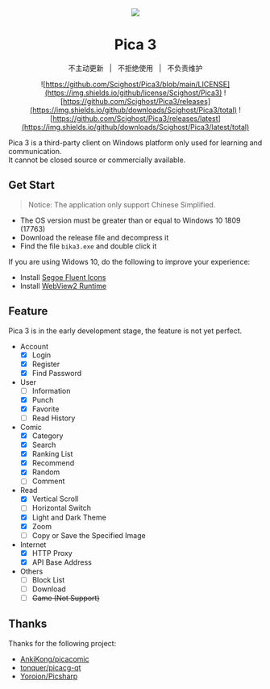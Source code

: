 <div align="center">
<img src="https://os.scighost.com/pica3/repo/logo.png" />
</div>

<div align="center">

# Pica 3

不主动更新 &nbsp; | &nbsp; 不拒绝使用 &nbsp; | &nbsp; 不负责维护

![https://github.com/Scighost/Pica3/blob/main/LICENSE](https://img.shields.io/github/license/Scighost/Pica3)
![https://github.com/Scighost/Pica3/releases](https://img.shields.io/github/downloads/Scighost/Pica3/total)
![https://github.com/Scighost/Pica3/releases/latest](https://img.shields.io/github/downloads/Scighost/Pica3/latest/total)

</div>

Pica 3 is a third-party client on Windows platform only used for learning and communication.    
It cannot be closed source or commercially available.

## Get Start

> Notice: The application only support Chinese Simplified.

- The OS version must be greater than or equal to Windows 10 1809 (17763)
- Download the release file and decompress it
- Find the file `bika3.exe` and double click it

If you are using Widows 10, do the following to improve your experience:

- Install [Segoe Fluent Icons](https://os.scighost.com/pica3/app/Segoe-Fluent-Icons.zip)
- Install [WebView2 Runtime](https://developer.microsoft.com/microsoft-edge/webview2/)

## Feature

Pica 3 is in the early development stage, the feature is not yet perfect.

- Account
  - [x] Login
  - [x] Register
  - [x] Find Password
- User
  - [ ] Information
  - [x] Punch
  - [x] Favorite
  - [ ] Read History
- Comic
  - [x] Category
  - [x] Search
  - [x] Ranking List
  - [x] Recommend
  - [x] Random
  - [ ] Comment
- Read
  - [x] Vertical Scroll
  - [ ] Horizontal Switch
  - [x] Light and Dark Theme
  - [x] Zoom
  - [ ] Copy or Save the Specified Image
- Internet
  - [x] HTTP Proxy
  - [x] API Base Address
- Others
  - [ ] Block List
  - [ ] Download
  - [ ] ~~Game (Not Support)~~

## Thanks

Thanks for the following project:

- [AnkiKong/picacomic](https://github.com/AnkiKong/picacomic)
- [tonquer/picacg-qt](https://github.com/tonquer/picacg-qt)
- [Yoroion/Picsharp](https://github.com/Yoroion/Picsharp)